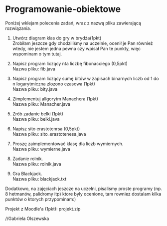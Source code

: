 # Programowanie-obiektowe

Poniżej wklejam polecenia zadań, wraz z nazwą pliku zawierającą rozwiązania.

1. Utwórz diagram klas do gry w brydża(1pkt)
\
Zrobiłam jeszcze gdy chodziliśmy na uczelnie, ocenił je Pan również wtedy, nie jestem jedna pewna czy wpisał Pan te punkty, więc wspominam o tym tutaj.

2. Napisz program liczący  nta liczbę fibonacciego (0,5pkt)
\
Nazwa pliku: fib.java

3. Napisz program liczący sumę bitów w zapisach binarnych liczb od 1 do n logarytmiczna zlozono czasowa (1pkt)
\
Nazwa pliku: bity.java

4. Zimplementuj allgorytm Manachera (1pkt)
\
Nazwa pliku: Manacher.java

5. Zrób zadanie  belki (1pkt)
\
Nazwa pliku: belki.java

6. Napisz  sito erastotenrsa (0,5pkt)
\
Nazwa pliku: sito_erastotenesa.java

8. Proszę zaimplementować klasę dla liczb wymiernych.
\
Nazwa pliku: wymierne.java

9. Zadanie rolnik.
\
Nazwa pliku: rolnik.java

10. Gra Blackjack.
\
Nazwa pliku: blackjack.txt 

Dodatkowo, na zajęciach jeszcze na uczelni, pisalismy proste programy (np. 8 hetmanów, palidromy itp) ktore byly ocenione, tam rowniez dostalam kilka punktów o ktorych przypominam:)



Projekt z Moodle'a (1pkt): projekt.zip

//Gabriela Olszewska
